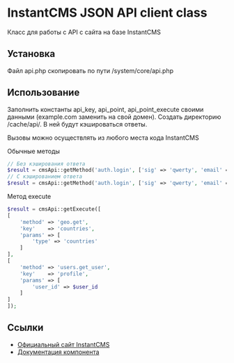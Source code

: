 # InstantCMS JSON API client class

Класс для работы с API с сайта на базе InstantCMS

## Установка

Файл api.php скопировать по пути /system/core/api.php

## Использование

Заполнить константы api_key, api_point, api_point_execute своими данными (example.com заменить на свой домен).
Создать директорию /cache/api/. В ней будут кэшироваться ответы.

Вызовы можно осуществлять из любого места кода InstantCMS

Обычные методы
```php
// Без кэширования ответа
$result = cmsApi::getMethod('auth.login', ['sig' => 'qwerty', 'email' => 'test@example.com', 'password' => '123456']);
// С кэшированием ответа
$result = cmsApi::getMethod('auth.login', ['sig' => 'qwerty', 'email' => 'test@example.com', 'password' => '123456'], true);
```

Метод execute
```php
$result = cmsApi::getExecute([
[
    'method' => 'geo.get',
    'key'    => 'countries',
    'params' => [
        'type' => 'countries'
    ]
],
[
    'method' => 'users.get_user',
    'key'    => 'profile',
    'params' => [
        'user_id' => $user_id
    ]
]
]);
```

## Ссылки

* [Официальный сайт InstantCMS](https://instantcms.ru/)
* [Документация компонента](https://docs.instantcms.ru/manual/components/api)